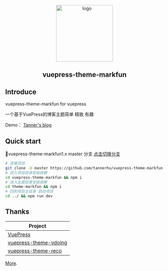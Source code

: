 <p align="center"><a href="https://haxbk.com/" target="_blank" rel="noopener noreferrer"><img width="180" src="https://image.haxbk.com/blog/MarkFun.png" alt="logo"></a></p>

<h2 align="center">vuepress-theme-markfun</h2>

## Introduce

vuepress-theme-markfun for vuepress

一个基于VuePress的博客主题简单 精致 有趣

Demo： [Tanner's blog](https://haxbk.com/)


## Quick start

🌱vuepress-theme-markfun1.x master 分支 [点击切换分支](https://github.com/tannerhu/vuepress-theme-markfun/tree/master)

```bash
# 克隆项目
git clone -b master https://github.com/tannerhu/vuepress-theme-markfun.git
# 进入项目目录安装依赖 
cd vuepress-theme-markfun && npm i
# 进入主题目录安装依赖
cd theme-markfun && npm i
# 回到项目主目录 启动项目
cd ../ && npm run dev
```

## Thanks

| Project                                                          |
| ---------------------------------------------------------------- |
| [VuePress](https://github.com/vuejs/vuepress)                              |
| [vuepress-theme-vdoing](https://github.com/xugaoyi/vuepress-theme-vdoing)     |
| [vuepress-theme-reco](https://github.com/vuepress-reco/vuepress-theme-reco)   |

[More](https://github.com/tannerhu/vuepress-theme-markfun#readme).
